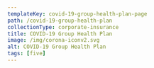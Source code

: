 ```yaml
---
templateKey: covid-19-group-health-plan-page
path: /covid-19-group-health-plan
collectionType: corporate-insurance
title: COVID-19 Group Health Plan
image: /img/corona-iconv2.svg
alt: COVID-19 Group Health Plan
tags: [five]
---
```

